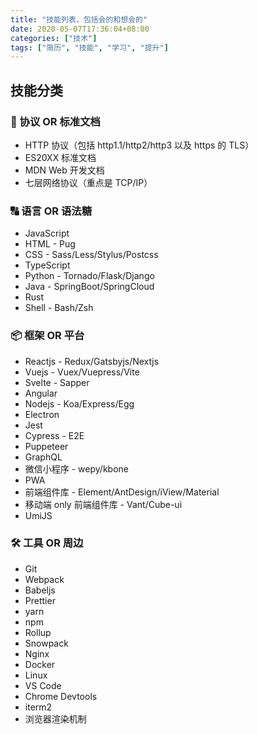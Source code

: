 ```yaml
---
title: "技能列表，包括会的和想会的"
date: 2020-05-07T17:36:04+08:00
categories: ["技术"]
tags: ["简历", "技能", "学习", "提升"]
---
```

## 技能分类

### 📑 协议 OR 标准文档

- HTTP 协议（包括 http1.1/http2/http3 以及 https 的 TLS）
- ES20XX 标准文档
- MDN Web 开发文档
- 七层网络协议（重点是 TCP/IP）

### 🔠 语言 OR 语法糖

- JavaScript
- HTML - Pug
- CSS - Sass/Less/Stylus/Postcss
- TypeScript
- Python - Tornado/Flask/Django
- Java - SpringBoot/SpringCloud
- Rust
- Shell - Bash/Zsh

### 📦 框架 OR 平台

- Reactjs - Redux/Gatsbyjs/Nextjs
- Vuejs - Vuex/Vuepress/Vite
- Svelte - Sapper
- Angular
- Nodejs - Koa/Express/Egg
- Electron
- Jest
- Cypress - E2E
- Puppeteer
- GraphQL
- 微信小程序 - wepy/kbone
- PWA
- 前端组件库 - Element/AntDesign/iView/Material
- 移动端 only 前端组件库 - Vant/Cube-ui
- UmiJS

### 🛠 工具 OR 周边

- Git
- Webpack
- Babeljs
- Prettier
- yarn
- npm
- Rollup
- Snowpack
- Nginx
- Docker
- Linux
- VS Code
- Chrome Devtools
- iterm2
- 浏览器渲染机制
